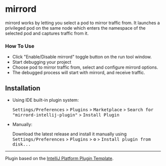 # mirrord

<!-- Plugin description -->
mirrord works by letting you select a pod to mirror traffic from. It launches a privileged pod on the same node which enters the namespace of the selected pod and captures traffic from it.
### How To Use

* Click "Enable/Disable mirrord" toggle button on the run tool window.
* Start debugging your project
* Choose pod to mirror traffic from, select and configure mirrord options.
* The debugged process will start with mirrord, and receive traffic.
 
<!-- Plugin description end -->

## Installation

- Using IDE built-in plugin system:
  
  <kbd>Settings/Preferences</kbd> > <kbd>Plugins</kbd> > <kbd>Marketplace</kbd> > <kbd>Search for "mirrord-intellij-plugin"</kbd> >
  <kbd>Install Plugin</kbd>
  
- Manually:

  Download the latest release and install it manually using
  <kbd>Settings/Preferences</kbd> > <kbd>Plugins</kbd> > <kbd>⚙️</kbd> > <kbd>Install plugin from disk...</kbd>


---
Plugin based on the [IntelliJ Platform Plugin Template][template].

[template]: https://github.com/JetBrains/intellij-platform-plugin-template
